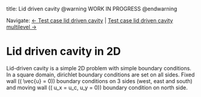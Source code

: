 title: Lid driven cavity
@warning WORK IN PROGRESS @endwarning

Navigate: [&larr; Test case lid driven cavity](../index.html)
| [Test case lid driven cavity multilevel &rarr;](../LDC_multilevel/index.html)

# Lid driven cavity in 2D #

Lid-driven cavity is a simple 2D problem with simple boundary conditions.
In a square domain, dirichlet boundary conditions are set on all sides.
Fixed wall (\( \vec{u} = 0\)) boundary conditions on 3 sides (west, east and
south) and moving wall (\( u_x = u_c, u_y = 0\)) boundary condition on north
side.
